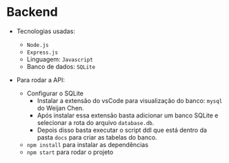 # Backend

- Tecnologias usadas:
    - `Node.js`
    - `Express.js`
    - Linguagem: `Javascript`
    - Banco de dados: `SQLite`

- Para rodar a API:
    - Configurar o SQLite
        - Instalar a extensão do vsCode para visualização do banco: `mysql` do Weijan Chen.
        - Após instalar essa extensão basta adicionar um banco SQLite e selecionar a rota do arquivo `database.db`.
        - Depois disso basta executar o script ddl que está dentro da pasta `docs` para criar as tabelas do banco.
    - `npm install` para instalar as dependências
    - `npm start` para rodar o projeto
